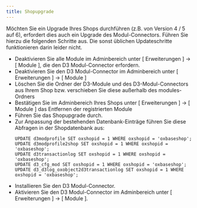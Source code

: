 ```yaml
---
title: Shopupgrade
---
```


Möchten Sie ein Upgrade Ihres Shops durchführen (z.B. von Version 4 / 5 auf 6), erfordert dies auch ein Upgrade des Modul-Connectors. Führen Sie hierzu die folgenden Schritte aus. Die sonst üblichen Updateschritte funktionieren darin leider nicht.

* Deaktivieren Sie alle Module im Adminbereich unter [ Erweiterungen ] -> [ Module ], die den D3 Modul-Connector erfordern.
* Deaktivieren Sie den D3 Modul-Connector im Adminbereich unter [ Erweiterungen ] -> [ Module ]
* Löschen Sie die Ordner der D3-Module und des D3-Modul-Connectors aus Ihrem Shop bzw. verschieben Sie diese außerhalb des modules-Ordners
* Bestätigen Sie im Adminbereich Ihres Shops unter [ Erweiterungen ] -> [ Module ] das Entfernen der registrierten Module
* Führen Sie das Shopupgrade durch.
* Zur Anpassung der bestehenden Datenbank-Einträge führen Sie diese Abfragen in der Shopdatenbank aus:
    ```mysql
    UPDATE d3modprofile SET oxshopid = 1 WHERE oxshopid = 'oxbaseshop';
    UPDATE d3modprofile2shop SET oxshopid = 1 WHERE oxshopid = 'oxbaseshop';
    UPDATE d3transactionlog SET oxshopid = 1 WHERE oxshopid = 'oxbaseshop';
    UPDATE d3_cfg_mod SET oxshopid = 1 WHERE oxshopid = 'oxbaseshop';
    UPDATE d3_d3log_oxobject2d3transactionlog SET oxshopid = 1 WHERE oxshopid = 'oxbaseshop';
    ```
* Installieren Sie den D3 Modul-Connector.
* Aktivieren Sie den D3 Modul-Connector im Adminbereich unter [ Erweiterungen ] -> [ Module ].

